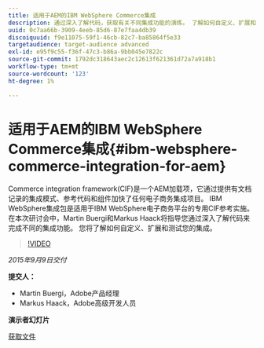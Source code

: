 ```yaml
---
title: 适用于AEM的IBM WebSphere Commerce集成
description: 通过深入了解代码，获取有关不同集成功能的演练。 了解如何自定义、扩展和测试您的集成。
uuid: 0c7aa66b-3909-4eeb-85d6-87e7faa4db39
discoiquuid: f9e11075-59f1-46cb-82c7-ba85864f5e33
targetaudience: target-audience advanced
exl-id: e95f9c55-f36f-47c3-b86a-9bb045e7822c
source-git-commit: 1792dc318643aec2c12613f621361d72a7a918b1
workflow-type: tm+mt
source-wordcount: '123'
ht-degree: 1%

---
```


# 适用于AEM的IBM WebSphere Commerce集成{#ibm-websphere-commerce-integration-for-aem}

Commerce integration framework(CIF)是一个AEM加载项，它通过提供有文档记录的集成模式、参考代码和组件加快了任何电子商务集成项目。 IBM WebSphere集成包是适用于IBM WebSphere电子商务平台的专用CIF参考实施。 在本次研讨会中，Martin Buergi和Markus Haack将指导您通过深入了解代码来完成不同的集成功能。 您将了解如何自定义、扩展和测试您的集成。

>[!VIDEO](https://video.tv.adobe.com/v/19375/?quality=9)

*2015年9月9日交付*

**提交人：**

* Martin Buergi，Adobe产品经理
* Markus Haack，Adobe高级开发人员

**演示者幻灯片**

[获取文件](assets/150909-aem-gems-ibm-websphere-commerce-integration.pdf)
<!--
[Get back to the Overview](https://helpx.adobe.com/experience-manager/kt/eseminars/gems/aem-index.html)
-->
